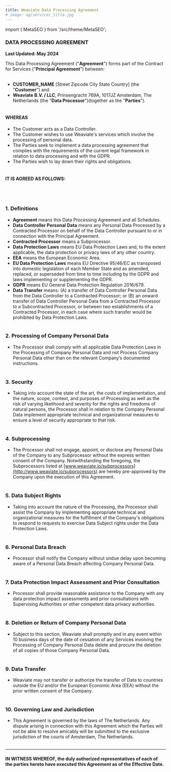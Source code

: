 ```yaml
---
title: Weaviate Data Processing Agreement
# image: og/service/_title.jpg
---
```


import { MetaSEO } from '/src/theme/MetaSEO';

<MetaSEO img="og/service/_title.jpg" />

### **DATA PROCESSING AGREEMENT**

**Last Updated: May 2024**

This Data Processing Agreement ("**Agreement**") forms part of the Contract for Services ("**Principal Agreement**") between:
<br></br>

- **CUSTOMER_NAME** [Street Zipcode City State Country] (the "**Customer**")
and
- **Weaviate B.V. / LLC**, Prinsengracht 769A, 1017JZ Amsterdam, The Netherlands (the "**Data Processor**")(together as the "**Parties**").
<br></br>

#### **WHEREAS**

- The Customer acts as a Data Controller.
- The Customer wishes to use Weaviate's services which involve the processing of personal data.
- The Parties seek to implement a data processing agreement that complies with the requirements of the current legal framework in relation to data processing and with the GDPR.
- The Parties wish to lay down their rights and obligations.
<br></br>

#### **IT IS AGREED AS FOLLOWS:**

<br></br>

### 1. **Definitions**

- **Agreement** means this Data Processing Agreement and all Schedules.
- **Data Controller Personal Data** means any Personal Data Processed by a Contracted Processor on behalf of the Data Controller pursuant to or in connection with the Principal Agreement.
- **Contracted Processor** means a Subprocessor.
- **Data Protection Laws** means EU Data Protection Laws and, to the extent applicable, the data protection or privacy laws of any other country.
- **EEA** means the European Economic Area.
- **EU Data Protection Laws** means EU Directive 95/46/EC as transposed into domestic legislation of each Member State and as amended, replaced, or superseded from time to time including by the GDPR and laws implementing or supplementing the GDPR.
- **GDPR** means EU General Data Protection Regulation 2016/679.
- **Data Transfer** means: (A) a transfer of Data Controller Personal Data from the Data Controller to a Contracted Processor; or (B) an onward transfer of Data Controller Personal Data from a Contracted Processor to a Subcontracted Processor, or between two establishments of a Contracted Processor, in each case where such transfer would be prohibited by Data Protection Laws.
<br></br>

### 2. **Processing of Company Personal Data**

- The Processor shall comply with all applicable Data Protection Laws in the Processing of Company Personal Data and not Process Company Personal Data other than on the relevant Company’s documented instructions.
<br></br>

### 3. **Security**

- Taking into account the state of the art, the costs of implementation, and the nature, scope, context, and purposes of Processing as well as the risk of varying likelihood and severity for the rights and freedoms of natural persons, the Processor shall in relation to the Company Personal Data implement appropriate technical and organizational measures to ensure a level of security appropriate to that risk.
<br></br>

### 4. **Subprocessing**

- The Processor shall not engage, appoint, or disclose any Personal Data of the Company to any Subprocessor without the express written consent of the Company. Notwithstanding the foregoing, the Subprocessors listed at [www.weaviate.io/subprocessors](http://www.weaviate.io/subprocessors) are hereby pre-approved by the Company upon the execution of this Agreement.
<br></br>

### 5. **Data Subject Rights**

- Taking into account the nature of the Processing, the Processor shall assist the Company by implementing appropriate technical and organizational measures for the fulfillment of the Company's obligations to respond to requests to exercise Data Subject rights under the Data Protection Laws.
<br></br>

### 6. **Personal Data Breach**

- Processor shall notify the Company without undue delay upon becoming aware of a Personal Data Breach affecting Company Personal Data.
<br></br>

### 7. **Data Protection Impact Assessment and Prior Consultation**

- Processor shall provide reasonable assistance to the Company with any data protection impact assessments and prior consultations with Supervising Authorities or other competent data privacy authorities.
<br></br>

### 8. **Deletion or Return of Company Personal Data**

- Subject to this section, Weaviate shall promptly and in any event within 10 business days of the date of cessation of any Services involving the Processing of Company Personal Data delete and procure the deletion of all copies of those Company Personal Data.
<br></br>

### 9. **Data Transfer**

- Weaviate may not transfer or authorize the transfer of Data to countries outside the EU and/or the European Economic Area (EEA) without the prior written consent of the Company.
<br></br>

### 10. **Governing Law and Jurisdiction**

- This Agreement is governed by the laws of The Netherlands. Any dispute arising in connection with this Agreement which the Parties will not be able to resolve amicably will be submitted to the exclusive jurisdiction of the courts of Amsterdam, The Netherlands.
<br></br>

---

#### **IN WITNESS WHEREOF**, the duly authorized representatives of each of the parties hereto have executed this Agreement as of the Effective Date.
